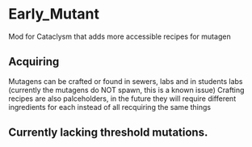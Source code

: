 # Early_Mutant
Mod for Cataclysm that adds more accessible recipes for mutagen
## Acquiring
Mutagens can be crafted or found in sewers, labs and in students labs (currently the mutagens do NOT spawn, this is a known issue)
Crafting recipes are also palceholders, in the future they will require different ingredients for each instead of all recquiring the same things
## Currently lacking threshold mutations.
